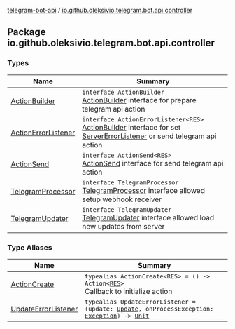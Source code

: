 [telegram-bot-api](../index.md) / [io.github.oleksivio.telegram.bot.api.controller](./index.md)

## Package io.github.oleksivio.telegram.bot.api.controller

### Types

| Name | Summary |
|---|---|
| [ActionBuilder](-action-builder/index.md) | `interface ActionBuilder`<br>[ActionBuilder](-action-builder/index.md) interface for prepare telegram api action |
| [ActionErrorListener](-action-error-listener/index.md) | `interface ActionErrorListener<RES>`<br>[ActionBuilder](-action-builder/index.md) interface for set [ServerErrorListener](../io.github.oleksivio.telegram.bot.api.model/-server-error-listener.md) or send telegram api action |
| [ActionSend](-action-send/index.md) | `interface ActionSend<RES>`<br>[ActionSend](-action-send/index.md) interface for send telegram api action |
| [TelegramProcessor](-telegram-processor/index.md) | `interface TelegramProcessor`<br>[TelegramProcessor](-telegram-processor/index.md) interface allowed setup webhook receiver |
| [TelegramUpdater](-telegram-updater/index.md) | `interface TelegramUpdater`<br>[TelegramUpdater](-telegram-updater/index.md) interface allowed load new updates from server |

### Type Aliases

| Name | Summary |
|---|---|
| [ActionCreate](-action-create.md) | `typealias ActionCreate<RES> = () -> Action<`[`RES`](-action-create.md#RES)`>`<br>Callback to initialize action |
| [UpdateErrorListener](-update-error-listener.md) | `typealias UpdateErrorListener = (update: `[`Update`](../io.github.oleksivio.telegram.bot.api.model.objects/-update/index.md)`, onProcessException: `[`Exception`](https://kotlinlang.org/api/latest/jvm/stdlib/kotlin/-exception/index.html)`) -> `[`Unit`](https://kotlinlang.org/api/latest/jvm/stdlib/kotlin/-unit/index.html) |
